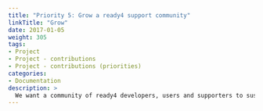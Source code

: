 ```yaml
---
title: "Priority 5: Grow a ready4 support community"
linkTitle: "Grow"
date: 2017-01-05
weight: 305
tags:
- Project
- Project - contributions
- Project - contributions (priorities)
categories:
- Documentation
description: >
  We want a community of ready4 developers, users and supporters to sustain the growth, continuous improvement and impact of ready4.
---
```



